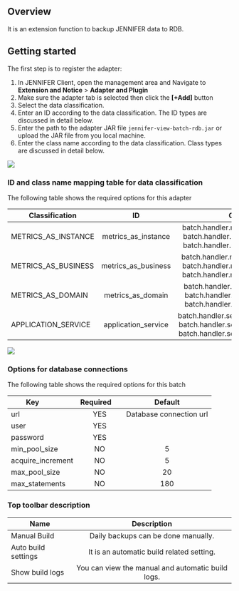 ## Overview
It is an extension function to backup JENNIFER data to RDB.

## Getting started

The first step is to register the adapter: 
1. In JENNIFER Client, open the management area and Navigate to  **Extension and Notice** > **Adapter and Plugin**
2. Make sure the adapter tab is selected then click the **[+Add]** button
3. Select the data classification.
4. Enter an ID according to the data classification. The ID types are discussed in detail below.
5. Enter the path to the adapter JAR file ``jennifer-view-batch-rdb.jar`` or upload the JAR file from you local machine.
6. Enter the class name according to the data classification. Class types are discussed in detail below.
 

<img src="https://raw.githubusercontent.com/jennifersoft/jennifer-extension-manuals/master/res/img/view_server_batch/1.png">

### ID and class name mapping table for data classification ##

The following table shows the required options for this adapter

| Classification | ID | Class names |
| ------------- |:-------------:|:-------------:|
| METRICS_AS_INSTANCE | metrics_as_instance | batch.handler.metrics.InstanceFor**Oracle**<br>batch.handler.metrics.InstanceFor**Mssql**<br>batch.handler.metrics.InstanceFor**Mysql**<br> |
| METRICS_AS_BUSINESS | metrics_as_business | batch.handler.metrics.BusinessFor**Oracle**<br>batch.handler.metrics.BusinessFor**Mssql**<br>batch.handler.metrics.BusinessFor**Mysql**<br> |
| METRICS_AS_DOMAIN | metrics_as_domain | batch.handler.metrics.DomainFor**Oracle**<br>batch.handler.metrics.DomainFor**Mssql**<br>batch.handler.metrics.DomainFor**Mysql**<br> |
| APPLICATION_SERVICE | application_service | batch.handler.service.ApplicationFor**Oracle**<br>batch.handler.service.ApplicationFor**Mssql**<br>batch.handler.service.ApplicationFor**Mysql**<br> |

<img src="https://github.com/jennifersoft/jennifer-extension-manuals/blob/master/res/img/view_server_batch/2.png">

### Options for database connections ##

The following table shows the required options for this batch

| Key           | Required      | Default |
| ------------- |:-------------:|:-------------:|
| url | YES | Database connection url |
| user | YES | |
| password | YES | |
| min_pool_size | NO | 5 |
| acquire_increment | NO | 5 |
| max_pool_size | NO | 20 |
| max_statements | NO | 180 |

### Top toolbar description ##

| Name | Description |
| ------------- |:-------------:|
| Manual Build | Daily backups can be done manually. |
| Auto build settings | It is an automatic build related setting. |
| Show build logs | You can view the manual and automatic build logs. |
